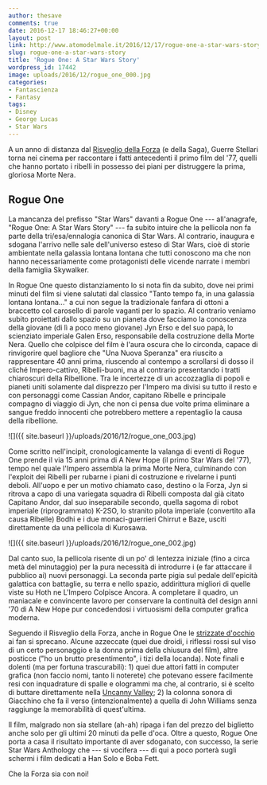 ```yaml
---
author: thesave
comments: true
date: 2016-12-17 18:46:27+00:00
layout: post
link: http://www.atomodelmale.it/2016/12/17/rogue-one-a-star-wars-story/
slug: rogue-one-a-star-wars-story
title: 'Rogue One: A Star Wars Story'
wordpress_id: 17442
image: uploads/2016/12/rogue_one_000.jpg
categories:
- Fantascienza
- Fantasy
tags:
- Disney
- George Lucas
- Star Wars
---
```


A un anno di distanza dal [Risveglio della Forza](/2016/01/31/star-wars-il-risveglio-della-forza/) (e della Saga), Guerre Stellari torna nei cinema per raccontare i fatti antecedenti il primo film del '77, quelli che hanno portato i ribelli in possesso dei piani per distruggere la prima, gloriosa Morte Nera.

## Rogue One

La mancanza del prefisso "Star Wars" davanti a Rogue One --- all'anagrafe, "Rogue One: A Star Wars Story" --- fa subito intuire che la pellicola non fa parte della tri/esa/ennalogia canonica di Star Wars. Al contrario, inaugura e sdogana l'arrivo nelle sale dell'universo esteso di Star Wars, cioè di storie ambientate nella galassia lontana lontana che tutti conoscono ma che non hanno necessariamente come protagonisti delle vicende narrate i membri della famiglia Skywalker.

In Rogue One questo distanziamento lo si nota fin da subito, dove nei primi minuti del film si viene salutati dal classico "Tanto tempo fa, in una galassia lontana lontana..." a cui non segue la tradizionale fanfara di ottoni a braccetto col carosello di parole vaganti per lo spazio. Al contrario veniamo subito proiettati dallo spazio su un pianeta dove facciamo la conoscenza della giovane (di lì a poco meno giovane) Jyn Erso e del suo papà, lo scienziato imperiale Galen Erso, responsabile della costruzione della Morte Nera. Quello che colpisce del film è l'aura oscura che lo circonda, capace di rinvigorire quel bagliore che "Una Nuova Speranza" era riuscito a rappresentare 40 anni prima, riuscendo al contempo a scrollarsi di dosso il cliché Impero-cattivo, Ribelli-buoni, ma al contrario presentando i tratti chiaroscuri della Ribellione. Tra le incertezze di un accozzaglia di popoli e pianeti uniti solamente dal disprezzo per l'Impero ma divisi su tutto il resto e con personaggi come Cassian Andor, capitano Ribelle e principale compagno di viaggio di Jyn, che non ci pensa due volte prima eliminare a sangue freddo innocenti che potrebbero mettere a repentaglio la causa della ribellione.

![]({{ site.baseurl }}/uploads/2016/12/rogue_one_003.jpg)

Come scritto nell'incipit, cronologicamente la valanga di eventi di Rogue One prende il via 15 anni prima di A New Hope (il primo Star Wars del '77), tempo nel quale l'Impero assembla la prima Morte Nera, culminando con l'exploit dei Ribelli per rubarne i piani di costruzione e rivelarne i punti deboli. All'uopo e per un motivo chiamato caso, destino o la Forza, Jyn si ritrova a capo di una variegata squadra di Ribelli composta dal già citato Capitano Andor, dal suo inseparabile secondo, quella sagoma di robot imperiale (riprogrammato) K-2SO, lo stranito pilota imperiale (convertito alla causa Ribelle) Bodhi e i due monaci-guerrieri Chirrut e Baze, usciti direttamente da una pellicola di Kurosawa.

![]({{ site.baseurl }}/uploads/2016/12/rogue_one_002.jpg)

Dal canto suo, la pellicola risente di un po' di lentezza iniziale (fino a circa metà del minutaggio) per la pura necessità di introdurre i (e far attaccare il pubblico ai) nuovi personaggi. La seconda parte pigia sul pedale dell'epicità galattica con battaglie, su terra e nello spazio, addirittura migliori di quelle viste su Hoth ne L'Impero Colpisce Ancora. A completare il quadro, un maniacale e convincente lavoro per conservare la continuità del design anni '70 di A New Hope pur concedendosi i virtuosismi della computer grafica moderna.

Seguendo il Risveglio della Forza, anche in Rogue One le [strizzate d'occhio](https://leortola.wordpress.com/2015/04/17/la-forza-si-sveglia-ancora-cinemah-e-dintorni-che-ve-lo-avevo-promesso/) ai fan si sprecano. Alcune azzeccate (quei due droidi, i riflessi rossi sul viso di un certo personaggio e la donna prima della chiusura del film), altre posticce ("ho un brutto presentimento", i tizi della locanda). Note finali e dolenti (ma per fortuna trascurabili): 1) quei due attori fatti in computer grafica (non faccio nomi, tanto li noterete) che potevano essere facilmente resi con inquadrature di spalle e ologrammi ma che, al contrario, si è scelto di buttare direttamente nella [Uncanny Valley](https://it.wikipedia.org/wiki/Uncanny_valley); 2) la colonna sonora di Giacchino che fa il verso (intenzionalmente) a quella di John Williams senza raggiunge la memorabilità di quest'ultima.

Il film, malgrado non sia stellare (ah-ah) ripaga i fan del prezzo del biglietto anche solo per gli ultimi 20 minuti da pelle d'oca. Oltre a questo, Rogue One porta a casa il risultato importante di aver sdoganato, con successo, la serie Star Wars Anthology che --- si vocifera --- di qui a poco porterà sugli schermi i film dedicati a Han Solo e Boba Fett.

Che la Forza sia con noi!
